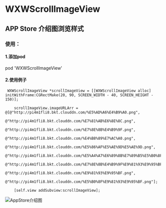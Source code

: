 # WXWScrollImageView
## APP Store 介绍图浏览样式

### 使用：
#### 1.添加pod

pod 'WXWScrollImageView'

#### 2.使用例子
````
 WXWScrollImageView *scrollImageView = [[WXWScrollImageView alloc] initWithFrame:CGRectMake(20, 90, SCREEN_WIDTH - 40, SCREEN_HEIGHT - 150)];
    
    scrollImageView.imageURLArr = @[@"http://pi4m1fli8.bkt.clouddn.com/%E5%AD%A6%E4%B9%A0.png",
                                         @"http://pi4m1fli8.bkt.clouddn.com/%E7%81%AB%E6%8E%8C.png",
                                         @"http://pi4m1fli8.bkt.clouddn.com/%E7%8E%8B%E4%B9%9F.png",
                                         @"http://pi4m1fli8.bkt.clouddn.com/%E4%B8%89%E7%AC%A0.png",
                                         @"http://pi4m1fli8.bkt.clouddn.com/%E5%86%AF%E5%AE%9D%E5%AE%9D.png",
                                         @"http://pi4m1fli8.bkt.clouddn.com/%E5%A4%A7%E6%89%8B%E7%89%B5%E5%B0%8F%E6%89%8B.png",
                                         @"http://pi4m1fli8.bkt.clouddn.com/%E7%8E%8B%E4%B9%9F%E9%81%93%E9%95%BF.png",
                                         @"http://pi4m1fli8.bkt.clouddn.com/%E9%81%93%E9%95%BF.png",
                                         @"http://pi4m1fli8.bkt.clouddn.com/%E5%B0%8F%E9%81%93%E9%95%BF.png"];
    
    [self.view addSubview:scrollImageView];
````
![AppStore介绍图](https://github.com/wangxuewen/WXWScrollImageView/blob/master/WXWScrollImageView/IMG_6814.GIF)
